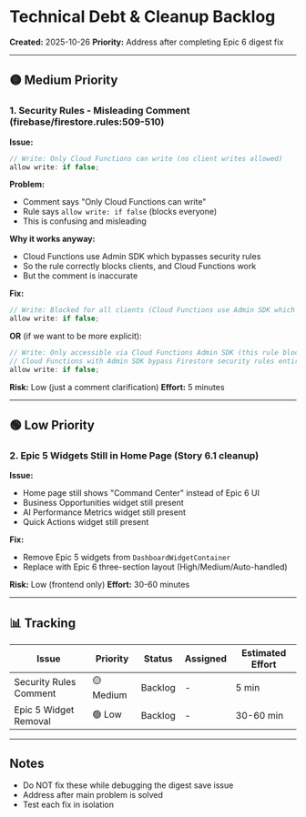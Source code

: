 # Technical Debt & Cleanup Backlog

**Created:** 2025-10-26
**Priority:** Address after completing Epic 6 digest fix

---

## 🟡 Medium Priority

### 1. Security Rules - Misleading Comment (firebase/firestore.rules:509-510)

**Issue:**
```javascript
// Write: Only Cloud Functions can write (no client writes allowed)
allow write: if false;
```

**Problem:**
- Comment says "Only Cloud Functions can write"
- Rule says `allow write: if false` (blocks everyone)
- This is confusing and misleading

**Why it works anyway:**
- Cloud Functions use Admin SDK which bypasses security rules
- So the rule correctly blocks clients, and Cloud Functions work
- But the comment is inaccurate

**Fix:**
```javascript
// Write: Blocked for all clients (Cloud Functions use Admin SDK which bypasses rules)
allow write: if false;
```

**OR** (if we want to be more explicit):
```javascript
// Write: Only accessible via Cloud Functions Admin SDK (this rule blocks client writes)
// Cloud Functions with Admin SDK bypass Firestore security rules entirely
allow write: if false;
```

**Risk:** Low (just a comment clarification)
**Effort:** 5 minutes

---

## 🟢 Low Priority

### 2. Epic 5 Widgets Still in Home Page (Story 6.1 cleanup)

**Issue:**
- Home page still shows "Command Center" instead of Epic 6 UI
- Business Opportunities widget still present
- AI Performance Metrics widget still present
- Quick Actions widget still present

**Fix:**
- Remove Epic 5 widgets from `DashboardWidgetContainer`
- Replace with Epic 6 three-section layout (High/Medium/Auto-handled)

**Risk:** Low (frontend only)
**Effort:** 30-60 minutes

---

## 📊 Tracking

| Issue | Priority | Status | Assigned | Estimated Effort |
|-------|----------|--------|----------|------------------|
| Security Rules Comment | 🟡 Medium | Backlog | - | 5 min |
| Epic 5 Widget Removal | 🟢 Low | Backlog | - | 30-60 min |

---

## Notes

- Do NOT fix these while debugging the digest save issue
- Address after main problem is solved
- Test each fix in isolation
